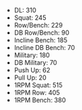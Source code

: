 * DL: 310
*  Squat: 245
*  Row/Bench: 229
*  DB Row/Bench: 90
*  Incline Bench: 185
*  Incline DB Bench: 70
*  Military: 180
*  DB Military: 70
*  Push Up: 62
*  Pull Up: 20
*  1RPM Squat: 515
*  1RPM Row: 405
*  1RPM Bench: 380
